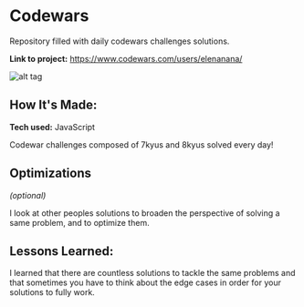 # Codewars
Repository filled with daily codewars challenges solutions.

**Link to project:** https://www.codewars.com/users/elenanana/

![alt tag](http://placecorgi.com/1200/650)

## How It's Made:

**Tech used:**  JavaScript

Codewar challenges composed of 7kyus and 8kyus solved every day! 

## Optimizations
*(optional)*

I look at other peoples solutions to broaden the perspective of solving a same problem, and to optimize them. 

## Lessons Learned:

I learned that there are countless solutions to tackle the same problems and that sometimes you have to think about the edge cases in order for your solutions to fully work. 


